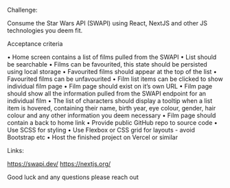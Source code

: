 Challenge:

Consume the Star Wars API (SWAPI) using React, NextJS and other JS technologies you deem fit.

Acceptance criteria

• Home screen contains a list of films pulled from the SWAPI
• List should be searchable
• Films can be favourited, this state should be persisted using local storage
• Favourited films should appear at the top of the list
• Favourited films can be unfavourited
• Film list items can be clicked to show individual film page
• Film page should exist on it’s own URL
• Film page should show all the information pulled from the SWAPI endpoint for an individual film
• The list of characters should display a tooltip when a list item is hovered, containing their name, birth year, eye colour, gender, hair colour and any other information you deem necessary
• Film page should contain a back to home link
• Provide public GitHub repo to source code
• Use SCSS for styling
• Use Flexbox or CSS grid for layouts - avoid Bootstrap etc
• Host the finished project on Vercel or similar

Links:

https://swapi.dev/
https://nextjs.org/

Good luck and any questions please reach out
